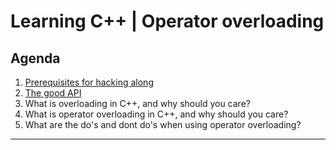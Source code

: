 # Learning C++ | Operator overloading

## Agenda

1. [Prerequisites for hacking along](./docs/prerequisites.md)
2. [The good API](./docs/the-good-api.md)
3. What is overloading in C++, and why should you care?
4. What is operator overloading in C++, and why should you care?
5. What are the do's and dont do's when using operator overloading?

---
